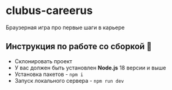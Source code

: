 # clubus-careerus
Браузерная игра про первые шаги в карьере

## Инструкция по работе со сборкой 📕

- Склонировать проект
- У вас должен быть установлен **Node.js** 18 версии и выше
- Установка пакетов - `npm i`
- Запуск локального сервера - `npm run dev`
